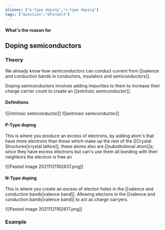```yaml
---
aliases: ["p-type doping","n-type doping"]
tags: ["Question","QFormat3"]
---
```


#### What's the reason for
## Doping semiconductors
### Theory
We already know how semiconductors can conduct current from [[valence and conduction bands in conductors, insulators and semiconductors]].

Doping semiconductors involves adding impurities to them to increase their charge carrier count to create an [[extrinsic semiconductor]].

#### Definitions
![[intrinsic semiconductor]]
![[extrinsic semiconductor]]

#### P-Type doping
This is where you produce an excess of electrons, by adding atom's that have more electrons than those which make up the rest of the [[Crystal Structures|crystal lattice]], these atoms also are [[substitutional atom]]s; since they have excess electrons but can's use them all bonding with their neighbors the electron is free an

![[Pasted image 20211121162637.png]]

#### N-Type doping
This is where you create an excess of electon holes in the [[valence and conduction bands|valence band]].
Allowing electons in the [[valence and conduction bands|valence band]] to act  as charge carryers.

![[Pasted image 20211121162617.png]]

### Example
